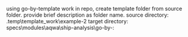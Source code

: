 using go-by-template work in repo, create template folder from source folder. provide brief description as folder name.
source directory: .temp\template_work\example-2
target directory: specs\modules\aqwa\ship-analysis\go-by-<brief description>: 
